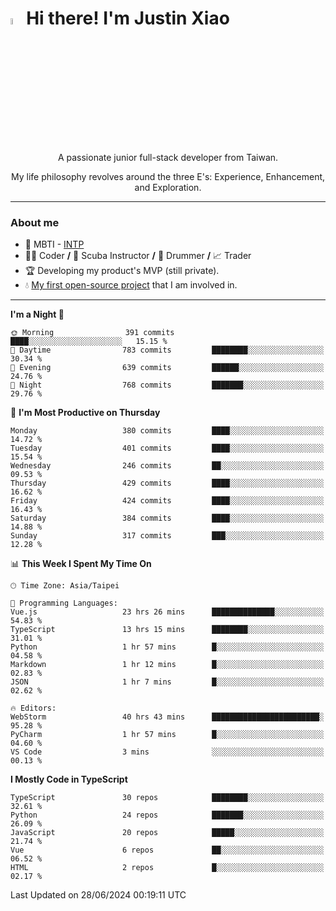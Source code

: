 # <img src="https://media.giphy.com/media/hvRJCLFzcasrR4ia7z/giphy.gif" width="5%">Hi there! I'm Justin Xiao
<p align="center">A passionate junior full-stack developer from Taiwan.  </p>
<p align="center">My life philosophy revolves around the three E's: Experience, Enhancement, and Exploration.</p>

---
### About me
- 👀 MBTI - [INTP](https://www.16personalities.com/intp-personality)
- 👨‍💻 Coder **/** 🤿 Scuba Instructor **/** 🥁 Drummer **/** 📈 Trader
- 🏆 Developing my product's MVP (still private).
- 💧 [My first open-source project](https://github.com/Game-as-a-Service/Game-Lobby-Web) that I am involved in.

---
<!--START_SECTION:waka-->
**I'm a Night 🦉** 

```text
🌞 Morning                391 commits         ████░░░░░░░░░░░░░░░░░░░░░   15.15 % 
🌆 Daytime                783 commits         ████████░░░░░░░░░░░░░░░░░   30.34 % 
🌃 Evening                639 commits         ██████░░░░░░░░░░░░░░░░░░░   24.76 % 
🌙 Night                  768 commits         ███████░░░░░░░░░░░░░░░░░░   29.76 % 
```
📅 **I'm Most Productive on Thursday** 

```text
Monday                   380 commits         ████░░░░░░░░░░░░░░░░░░░░░   14.72 % 
Tuesday                  401 commits         ████░░░░░░░░░░░░░░░░░░░░░   15.54 % 
Wednesday                246 commits         ██░░░░░░░░░░░░░░░░░░░░░░░   09.53 % 
Thursday                 429 commits         ████░░░░░░░░░░░░░░░░░░░░░   16.62 % 
Friday                   424 commits         ████░░░░░░░░░░░░░░░░░░░░░   16.43 % 
Saturday                 384 commits         ████░░░░░░░░░░░░░░░░░░░░░   14.88 % 
Sunday                   317 commits         ███░░░░░░░░░░░░░░░░░░░░░░   12.28 % 
```


📊 **This Week I Spent My Time On** 

```text
🕑︎ Time Zone: Asia/Taipei

💬 Programming Languages: 
Vue.js                   23 hrs 26 mins      ██████████████░░░░░░░░░░░   54.83 % 
TypeScript               13 hrs 15 mins      ████████░░░░░░░░░░░░░░░░░   31.01 % 
Python                   1 hr 57 mins        █░░░░░░░░░░░░░░░░░░░░░░░░   04.58 % 
Markdown                 1 hr 12 mins        █░░░░░░░░░░░░░░░░░░░░░░░░   02.83 % 
JSON                     1 hr 7 mins         █░░░░░░░░░░░░░░░░░░░░░░░░   02.62 % 

🔥 Editors: 
WebStorm                 40 hrs 43 mins      ████████████████████████░   95.28 % 
PyCharm                  1 hr 57 mins        █░░░░░░░░░░░░░░░░░░░░░░░░   04.60 % 
VS Code                  3 mins              ░░░░░░░░░░░░░░░░░░░░░░░░░   00.13 % 
```

**I Mostly Code in TypeScript** 

```text
TypeScript               30 repos            ████████░░░░░░░░░░░░░░░░░   32.61 % 
Python                   24 repos            ███████░░░░░░░░░░░░░░░░░░   26.09 % 
JavaScript               20 repos            █████░░░░░░░░░░░░░░░░░░░░   21.74 % 
Vue                      6 repos             ██░░░░░░░░░░░░░░░░░░░░░░░   06.52 % 
HTML                     2 repos             █░░░░░░░░░░░░░░░░░░░░░░░░   02.17 % 
```




 Last Updated on 28/06/2024 00:19:11 UTC
<!--END_SECTION:waka-->
